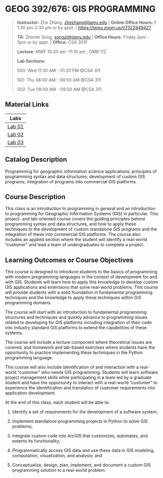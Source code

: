 # GEOG 392/676: GIS PROGRAMMING
>
>**Instructor:** Zhe Zhang, zhezhang@tamu.edu | **Online Office Hours:** F 1:30 pm-2:30 pm  or by appt. |  https://tamu.zoom.us/j/7322949427 
>
>**TA:** Zhenlei Song, songzl@tamu.edu | **Office Hours:** Friday 2pm - 5pm or by appt. | **Office:** CSA 301F
>
>**Lecture:** MWF 10:20 am -11:10 am ; OMB 112
>
>**Lab Sections:**
>
> 500: Wed 11:30 AM - 01:20 PM @CSA 311
>
> 501: Thu 08:00 AM - 09:50 AM @CSA 311
>
> 502: Tue 08:00 AM - 09:50 AM @CSA 311
>

## Material Links

|Labs|
|:--:|
|[Lab 01](Labs/Lab01/Lab01.md)|
|[Lab 02](Labs/Lab02/Lab02.md)|
|[Lab 03](Labs/Lab03/Lab03.md)|

## Catalog Description

Programming for geographic information science applications; principles of programming syntax and data structures; development of custom GIS programs; integration of programs into commercial GIS platforms.

## Course Description

This class is an introduction to programming in general and an introduction to programming for Geographic Information Systems (GIS) in particular. This project- and lab-oriented course covers the guiding principles behind programming syntax and data structures, and how to apply these techniques to the development of custom standalone GIS programs and the integration of these into commercial GIS platforms. The course also includes an applied section where the student will identify a real-world “customer” and lead a team of undergraduates to complete a project.

## Learning Outcomes or Course Objectives

This course is designed to introduce students to the basics of programming with modern programming languages in the context of development for and with GIS. Students will learn how to apply this knowledge to develop custom GIS applications and extensions that solve real-world problems. This course will provide students with a solid foundation in fundamental programming techniques and the knowledge to apply these techniques within GIS programming domains.

The course will start with an introduction to fundamental programming structures and techniques and quickly advance to programming issues related to developing for GIS platforms including integration of their code into industry standard GIS platforms to extend the capabilities of these systems.

The course will include a lecture component where theoretical issues are covered, and homework and lab-based exercises where students have the opportunity to practice implementing these techniques in the Python programming language.

This course will also include identification of and interaction with a real-world “customer” who needs GIS programming. Students will learn software project management skills while participating in a team led by a graduate student and have the opportunity to interact with a real-world “customer” to experience the identification and translation of customer requirements into application development.  

At the end of this class, each student will be able to:

1. Identify a set of requirements for the development of a software system;

2. Implement standalone programming projects in Python to solve GIS problems;

3. Integrate custom code into ArcGIS that customizes, automates, and extents its functionality;
4. Programmatically access GIS data and use these data in GIS modeling, computation, visualization, and analysis; and
5. Conceptualize, design, plan, implement, and document a custom GIS programming solution to a real-world problem.
